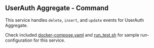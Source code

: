 UserAuth Aggregate - Command
---

This service handles `delete`, `insert`, and `update` events for UserAuth Aggregate.

Check included [docker-compose.yaml][0] and [run_test.sh][1] for sample run-configuration for this service.

  [0]: https://github.com/TerrexTech/agg-userauth-cmd/blob/master/test/docker-compose.yaml
  [1]: https://github.com/TerrexTech/agg-userauth-cmd/blob/master/run_test.sh
